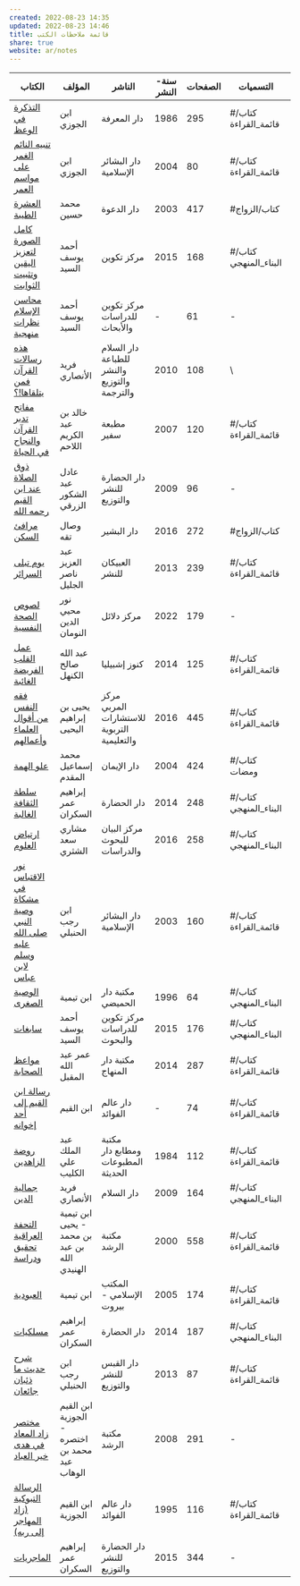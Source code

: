 ```yaml
---  
created: 2022-08-23 14:35  
updated: 2022-08-23 14:46  
title: قائمة ملاحظات الكتب  
share: true  
website: ar/notes  
---  
```

  
| الكتاب                                                                                                                                        | المؤلف                                        | الناشر                                      | سنة-النشر | الصفحات | التسميات             | تاريخ-القراءة |  
| --------------------------------------------------------------------------------------------------------------------------------------------- | --------------------------------------------- | ------------------------------------------- | --------- | ------- | -------------------- | ------------- |  
| [التذكرة في الوعظ](/notes/books/%D8%A7%D9%84%D8%AA%D8%B0%D9%83%D8%B1%D8%A9-%D9%81%D9%8A-%D8%A7%D9%84%D9%88%D8%B9%D8%B8%5C)                                                                                           | ابن الجوزي                                    | دار المعرفة                                 | 1986      | 295     | #كتاب/قائمة_القراءة  | 2022-07-25    |  
| [تنبيه النائم الغمر على مواسم العمر](/notes/books/%D8%AA%D9%86%D8%A8%D9%8A%D9%87-%D8%A7%D9%84%D9%86%D8%A7%D8%A6%D9%85-%D8%A7%D9%84%D8%BA%D9%85%D8%B1-%D8%B9%D9%84%D9%89-%D9%85%D9%88%D8%A7%D8%B3%D9%85-%D8%A7%D9%84%D8%B9%D9%85%D8%B1%5C)                                                       | ابن الجوزي                                    | دار البشائر اﻹسلامية                        | 2004      | 80      | #كتاب/قائمة_القراءة  | 2022-06-14    |  
| [العشرة الطيبة](/notes/books/%D8%A7%D9%84%D8%B9%D8%B4%D8%B1%D8%A9-%D8%A7%D9%84%D8%B7%D9%8A%D8%A8%D8%A9%5C)                                                                                                 | محمد حسين                                     | دار الدعوة                                  | 2003      | 417     | #كتاب/الزواج         | 2022-05-31    |  
| [كامل الصورة لتعزيز اليقين وتثبيت الثوابت](/notes/books/%D9%83%D8%A7%D9%85%D9%84-%D8%A7%D9%84%D8%B5%D9%88%D8%B1%D8%A9-%D9%84%D8%AA%D8%B9%D8%B2%D9%8A%D8%B2-%D8%A7%D9%84%D9%8A%D9%82%D9%8A%D9%86-%D9%88%D8%AA%D8%AB%D8%A8%D9%8A%D8%AA-%D8%A7%D9%84%D8%AB%D9%88%D8%A7%D8%A8%D8%AA%5C)                                           | أحمد يوسف السيد                               | مركز تكوين                                  | 2015      | 168     | #كتاب/البناء_المنهجي | 2022-05-26    |  
| [محاسن الإسلام نظرات منهجية](/notes/books/%D9%85%D8%AD%D8%A7%D8%B3%D9%86-%D8%A7%D9%84%D8%A5%D8%B3%D9%84%D8%A7%D9%85-%D9%86%D8%B8%D8%B1%D8%A7%D8%AA-%D9%85%D9%86%D9%87%D8%AC%D9%8A%D8%A9%5C)                                                                       | أحمد يوسف السيد                               | مركز تكوين للدراسات والأبحاث                | \-        | 61      | \-                   | 2022-05-18    |  
| [هذه رسالات القرآن فمن يتلقاها!؟](/notes/books/%D9%87%D8%B0%D9%87-%D8%B1%D8%B3%D8%A7%D9%84%D8%A7%D8%AA-%D8%A7%D9%84%D9%82%D8%B1%D8%A2%D9%86-%D9%81%D9%85%D9%86-%D9%8A%D8%AA%D9%84%D9%82%D8%A7%D9%87%D8%A7!%D8%9F%5C)                                                             | فريد الأنصاري                                 | دار السلام للطباعة والنشر والتوزيع والترجمة | 2010      | 108     | \                    | 2022-03-31    |  
| [مفاتح تدبر القرآن والنجاح في الحياة](/notes/books/%D9%85%D9%81%D8%A7%D8%AA%D8%AD-%D8%AA%D8%AF%D8%A8%D8%B1-%D8%A7%D9%84%D9%82%D8%B1%D8%A2%D9%86-%D9%88%D8%A7%D9%84%D9%86%D8%AC%D8%A7%D8%AD-%D9%81%D9%8A-%D8%A7%D9%84%D8%AD%D9%8A%D8%A7%D8%A9%5C)                                                     | خالد بن عبد الكريم اللاحم                     | مطبعة سفير                                  | 2007      | 120     | #كتاب/قائمة_القراءة  | 2022-03-30    |  
| [ذوق الصلاة عند ابن القيم رحمه الله](/notes/books/%D8%B0%D9%88%D9%82-%D8%A7%D9%84%D8%B5%D9%84%D8%A7%D8%A9-%D8%B9%D9%86%D8%AF-%D8%A7%D8%A8%D9%86-%D8%A7%D9%84%D9%82%D9%8A%D9%85-%D8%B1%D8%AD%D9%85%D9%87-%D8%A7%D9%84%D9%84%D9%87%5C)                                                       | عادل عبد الشكور الزرقي                        | دار الحضارة للنشر والتوزيع                  | 2009      | 96      | \-                   | 2022-03-24    |  
| [مرافئ السكن](/notes/books/%D9%85%D8%B1%D8%A7%D9%81%D8%A6-%D8%A7%D9%84%D8%B3%D9%83%D9%86%5C)                                                                                                     | وصال تقه                                      | دار البشير                                  | 2016      | 272     | #كتاب/الزواج         | 2022-03-05    |  
| [يوم تبلى السرائر](/notes/books/%D9%8A%D9%88%D9%85-%D8%AA%D8%A8%D9%84%D9%89-%D8%A7%D9%84%D8%B3%D8%B1%D8%A7%D8%A6%D8%B1%5C)                                                                                           | عبد العزيز ناصر الجليل                        | العبيكان للنشر                              | 2013      | 239     | #كتاب/قائمة_القراءة  | 2022-03-03    |  
| [لصوص الصحة النفسية](/notes/books/%D9%84%D8%B5%D9%88%D8%B5-%D8%A7%D9%84%D8%B5%D8%AD%D8%A9-%D8%A7%D9%84%D9%86%D9%81%D8%B3%D9%8A%D8%A9%5C)                                                                                       | نور محيي الدين النومان                        | مركز دلائل                                  | 2022      | 179     | \-                   | 2022-02-08    |  
| [عمل القلب الفريضة الغائبة](/notes/books/%D8%B9%D9%85%D9%84-%D8%A7%D9%84%D9%82%D9%84%D8%A8-%D8%A7%D9%84%D9%81%D8%B1%D9%8A%D8%B6%D8%A9-%D8%A7%D9%84%D8%BA%D8%A7%D8%A6%D8%A8%D8%A9%5C)                                                                         | عبد الله صالح الكنهل                          | كنوز إشبيليا                                | 2014      | 125     | #كتاب/قائمة_القراءة  | 2022-02-03    |  
| [فقه النفس من أقوال العلماء وأعمالهم](/notes/books/%D9%81%D9%82%D9%87-%D8%A7%D9%84%D9%86%D9%81%D8%B3-%D9%85%D9%86-%D8%A3%D9%82%D9%88%D8%A7%D9%84-%D8%A7%D9%84%D8%B9%D9%84%D9%85%D8%A7%D8%A1-%D9%88%D8%A3%D8%B9%D9%85%D8%A7%D9%84%D9%87%D9%85%5C)                                                     | يحيى بن إبراهيم اليحيى                        | مركز المربي للاستشارات التربوية والتعليمية  | 2016      | 445     | #كتاب/قائمة_القراءة  | 2022-01-22    |  
| [علو الهمة](/notes/books/%D8%B9%D9%84%D9%88-%D8%A7%D9%84%D9%87%D9%85%D8%A9%5C)                                                                                                         | محمد إسماعيل المقدم                           | دار الإيمان                                 | 2004      | 424     | #كتاب/ومضات          | 2022-01-22    |  
| [سلطة الثقافة الغالبة](/notes/books/%D8%B3%D9%84%D8%B7%D8%A9-%D8%A7%D9%84%D8%AB%D9%82%D8%A7%D9%81%D8%A9-%D8%A7%D9%84%D8%BA%D8%A7%D9%84%D8%A8%D8%A9%5C)                                                                                   | إبراهيم عمر السكران                           | دار الحضارة                                 | 2014      | 248     | #كتاب/البناء_المنهجي | 2022-01-13    |  
| [ارتياض العلوم](/notes/books/%D8%A7%D8%B1%D8%AA%D9%8A%D8%A7%D8%B6-%D8%A7%D9%84%D8%B9%D9%84%D9%88%D9%85%5C)                                                                                                 | مشاري سعد الشثري                              | مركز البيان للبحوث والدراسات                | 2016      | 258     | #كتاب/البناء_المنهجي | 2021-12-09    |  
| [نور الاقتباس في مشكاة وصية النبي صلى الله عليه وسلم لابن عباس](/notes/books/%D9%86%D9%88%D8%B1-%D8%A7%D9%84%D8%A7%D9%82%D8%AA%D8%A8%D8%A7%D8%B3-%D9%81%D9%8A-%D9%85%D8%B4%D9%83%D8%A7%D8%A9-%D9%88%D8%B5%D9%8A%D8%A9-%D8%A7%D9%84%D9%86%D8%A8%D9%8A-%D8%B5%D9%84%D9%89-%D8%A7%D9%84%D9%84%D9%87-%D8%B9%D9%84%D9%8A%D9%87-%D9%88%D8%B3%D9%84%D9%85-%D9%84%D8%A7%D8%A8%D9%86-%D8%B9%D8%A8%D8%A7%D8%B3%5C) | ابن رجب الحنبلي                               | دار البشائر الإسلامية                       | 2003      | 160     | #كتاب/قائمة_القراءة  | 2021-11-25    |  
| [الوصية الصغرى](/notes/books/%D8%A7%D9%84%D9%88%D8%B5%D9%8A%D8%A9-%D8%A7%D9%84%D8%B5%D8%BA%D8%B1%D9%89%5C)                                                                                                 | ابن تيمية                                     | مكتبة دار الحميضي                           | 1996      | 64      | #كتاب/البناء_المنهجي | 2021-11-23    |  
| [سابغات](/notes/books/%D8%B3%D8%A7%D8%A8%D8%BA%D8%A7%D8%AA%5C)                                                                                                               | أحمد يوسف السيد                               | مركز تكوين للدراسات والبحوث                 | 2015      | 176     | #كتاب/البناء_المنهجي | 2021-11-18    |  
| [مواعظ الصحابة](/notes/books/%D9%85%D9%88%D8%A7%D8%B9%D8%B8-%D8%A7%D9%84%D8%B5%D8%AD%D8%A7%D8%A8%D8%A9%5C)                                                                                                 | عمر عبد الله المقبل                           | مكتبة دار المنهاج                           | 2014      | 287     | #كتاب/قائمة_القراءة  | 2021-10-31    |  
| [رسالة ابن القيم إلى أحد إخوانه](/notes/books/%D8%B1%D8%B3%D8%A7%D9%84%D8%A9-%D8%A7%D8%A8%D9%86-%D8%A7%D9%84%D9%82%D9%8A%D9%85-%D8%A5%D9%84%D9%89-%D8%A3%D8%AD%D8%AF-%D8%A5%D8%AE%D9%88%D8%A7%D9%86%D9%87%5C)                                                               | ابن القيم                                     | دار عالم الفوائد                            | \-        | 74      | #كتاب/قائمة_القراءة  | 2021-10-11    |  
| [روضة الزاهدين](/notes/books/%D8%B1%D9%88%D8%B6%D8%A9-%D8%A7%D9%84%D8%B2%D8%A7%D9%87%D8%AF%D9%8A%D9%86%5C)                                                                                                 | عبد الملك علي الكليب                          | مكتبة ومطابع دار المطبوعات الحديثة          | 1984      | 112     | #كتاب/قائمة_القراءة  | 2021-09-29    |  
| [جمالية الدين](/notes/books/%D8%AC%D9%85%D8%A7%D9%84%D9%8A%D8%A9-%D8%A7%D9%84%D8%AF%D9%8A%D9%86%5C)                                                                                                   | فريد الأنصاري                                 | دار السلام                                  | 2009      | 164     | #كتاب/البناء_المنهجي | 2021-09-26    |  
| [التحفة العراقية تحقيق ودراسة](/notes/books/%D8%A7%D9%84%D8%AA%D8%AD%D9%81%D8%A9-%D8%A7%D9%84%D8%B9%D8%B1%D8%A7%D9%82%D9%8A%D8%A9-%D8%AA%D8%AD%D9%82%D9%8A%D9%82-%D9%88%D8%AF%D8%B1%D8%A7%D8%B3%D8%A9%5C)                                                                   | ابن تيمية - يحيى بن محمد بن عبد الله الهنيدي  | مكتبة الرشد                                 | 2000      | 558     | #كتاب/قائمة_القراءة  | 2021-09-21    |  
| [العبودية](/notes/books/%D8%A7%D9%84%D8%B9%D8%A8%D9%88%D8%AF%D9%8A%D8%A9%5C)                                                                                                           | ابن تيمية                                     | المكتب الإسلامي - بيروت                     | 2005      | 174     | #كتاب/قائمة_القراءة  | 2021-08-19    |  
| [مسلكيات](/notes/books/%D9%85%D8%B3%D9%84%D9%83%D9%8A%D8%A7%D8%AA%5C)                                                                                                             | إبراهيم عمر السكران                           | دار الحضارة                                 | 2014      | 187     | #كتاب/البناء_المنهجي | 2021-08-17    |  
| [شرح حديث ما ذئبان جائعان](/notes/books/%D8%B4%D8%B1%D8%AD-%D8%AD%D8%AF%D9%8A%D8%AB-%D9%85%D8%A7-%D8%B0%D8%A6%D8%A8%D8%A7%D9%86-%D8%AC%D8%A7%D8%A6%D8%B9%D8%A7%D9%86%5C)                                                                           | ابن رجب الحنبلي                               | دار القبس للنشر والتوزيع                    | 2013      | 87      | #كتاب/قائمة_القراءة  | 2021-08-09    |  
| [مختصر زاد المعاد في هدى خير العباد](/notes/books/%D9%85%D8%AE%D8%AA%D8%B5%D8%B1-%D8%B2%D8%A7%D8%AF-%D8%A7%D9%84%D9%85%D8%B9%D8%A7%D8%AF-%D9%81%D9%8A-%D9%87%D8%AF%D9%89-%D8%AE%D9%8A%D8%B1-%D8%A7%D9%84%D8%B9%D8%A8%D8%A7%D8%AF%5C)                                                       | ابن القيم الجوزية - اختصره محمد بن عبد الوهاب | مكتبة الرشد                                 | 2008      | 291     | \-                   | 2021-08-07    |  
| [الرسالة التبوكية (زاد المهاجر إلى ربه)](/notes/books/%D8%A7%D9%84%D8%B1%D8%B3%D8%A7%D9%84%D8%A9-%D8%A7%D9%84%D8%AA%D8%A8%D9%88%D9%83%D9%8A%D8%A9-(%D8%B2%D8%A7%D8%AF-%D8%A7%D9%84%D9%85%D9%87%D8%A7%D8%AC%D8%B1-%D8%A5%D9%84%D9%89-%D8%B1%D8%A8%D9%87)%5C)                                               | ابن القيم الجوزية                             | دار عالم الفوائد                            | 1995      | 116     | #كتاب/قائمة_القراءة  | 2021-08-04    |  
| [الماجريات](/notes/books/%D8%A7%D9%84%D9%85%D8%A7%D8%AC%D8%B1%D9%8A%D8%A7%D8%AA%5C)                                                                                                         | إبراهيم عمر السكران                           | دار الحضارة للنشر والتوزيع                  | 2015      | 344     | \-                   | 2021-07-10    |  
  
